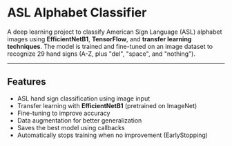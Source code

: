 # ASL Alphabet Classifier

A deep learning project to classify American Sign Language (ASL) alphabet images using **EfficientNetB1**, **TensorFlow**, and **transfer learning techniques**. The model is trained and fine-tuned on an image dataset to recognize 29 hand signs (A-Z, plus "del", "space", and "nothing").


---

## Features

-  ASL hand sign classification using image input
-  Transfer learning with **EfficientNetB1** (pretrained on ImageNet)
-  Fine-tuning to improve accuracy
-  Data augmentation for better generalization
-  Saves the best model using callbacks
-  Automatically stops training when no improvement (EarlyStopping)
